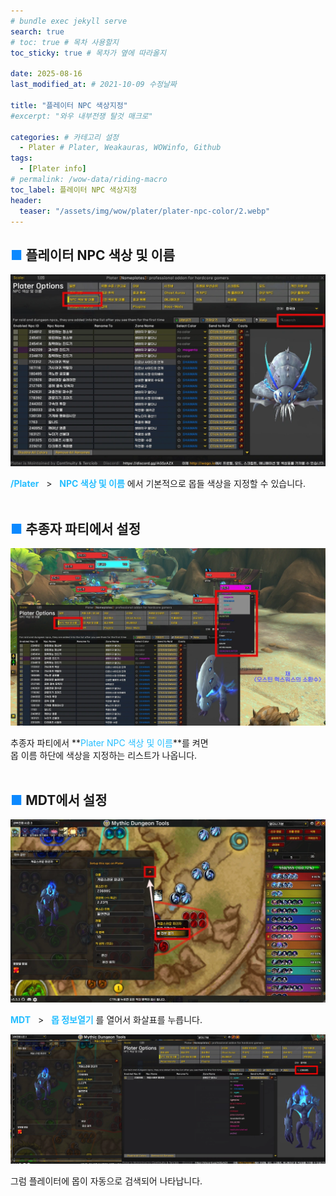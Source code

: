 ```yaml
---
# bundle exec jekyll serve
search: true
# toc: true # 목차 사용할지
toc_sticky: true # 목차가 옆에 따라올지

date: 2025-08-16
last_modified_at: # 2021-10-09 수정날짜

title: "플레이터 NPC 색상지정"
#excerpt: "와우 내부전쟁 탈것 매크로"

categories: # 카테고리 설정
  - Plater # Plater, Weakauras, WOWinfo, Github
tags:
  - [Plater info]
# permalink: /wow-data/riding-macro
toc_label: 플레이터 NPC 색상지정
header:
  teaser: "/assets/img/wow/plater/plater-npc-color/2.webp"
---
```


## <span style="color:#0b89ff">■ </span>플레이터 NPC 색상 및 이름

![이미지 설명](/assets/img/wow/plater/plater-npc-color/1.webp)

**<span style="color:#26beff">/Plater</span>** &nbsp;&nbsp;>&nbsp;&nbsp; **<span style="color:#26beff">NPC 색상 및 이름</span>** 에서 기본적으로 몹들 색상을 지정할 수 있습니다.
<br>
<br>

## <span style="color:#0b89ff">■ </span>추종자 파티에서 설정

![이미지 설명](/assets/img/wow/plater/plater-npc-color/2.webp)

추종자 파티에서 **<span style="color:#26beff">Plater NPC 색상 및 이름</span>**를 켜면  
몹 이름 하단에 색상을 지정하는 리스트가 나옵니다.
<br>
<br>

## <span style="color:#0b89ff">■ </span>MDT에서 설정

![이미지 설명](/assets/img/wow/plater/plater-npc-color/3.webp)

**<span style="color:#26beff">MDT</span>** &nbsp;&nbsp;>&nbsp;&nbsp; **<span style="color:#26beff">몹 정보열기</span>** 를 열어서 화살표를 누릅니다.

![이미지 설명](/assets/img/wow/plater/plater-npc-color/4.webp)

그럼 플레이터에 몹이 자동으로 검색되어 나타납니다.